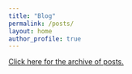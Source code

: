 ```yaml
---
title: "Blog"
permalink: /posts/
layout: home
author_profile: true
---
```


<p><a href="https://butlin.github.io/postsarchive/">Click here for the archive of posts.</a></p>